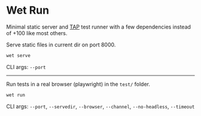 # Wet Run

Minimal static server and [TAP](https://testanything.org/) test runner with a few dependencies instead of +100 like most others.


Serve static files in current dir on port 8000.

```bash
wet serve
```

CLI args: `--port`

---

Run tests in a real browser (playwright) in the `test/` folder.

```bash
wet run
```

CLI args: `--port`, `--servedir`, `--browser`, `--channel`, `--no-headless`, `--timeout`
